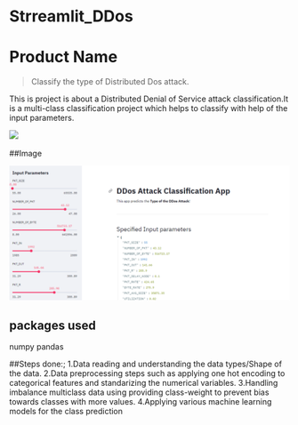 # Strreamlit_DDos

# Product Name
> Classify the type of Distributed Dos attack.



This is project is about a Distributed Denial of Service attack classification.It is a multi-class classification project which helps to classify with help of the input parameters.


![](header.png)





##Image


![alt text](https://github.com/Amit9888/Strreamlit_DDos/blob/master/Capture.PNG?raw=true)


## packages used

numpy
pandas


##Steps done:;
1.Data reading and understanding the data types/Shape of the data.
2.Data preprocessing steps such as applying one hot encoding to categorical features and standarizing the numerical variables.
3.Handling imbalance multiclass data using providing class-weight to prevent bias towards classes with more values.
4.Applying various machine learning models for the class prediction


